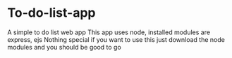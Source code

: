 # To-do-list-app
A simple to do list web app
This app uses node, installed modules are express, ejs
Nothing special if you want to use this just download the node modules and you should be good to go
